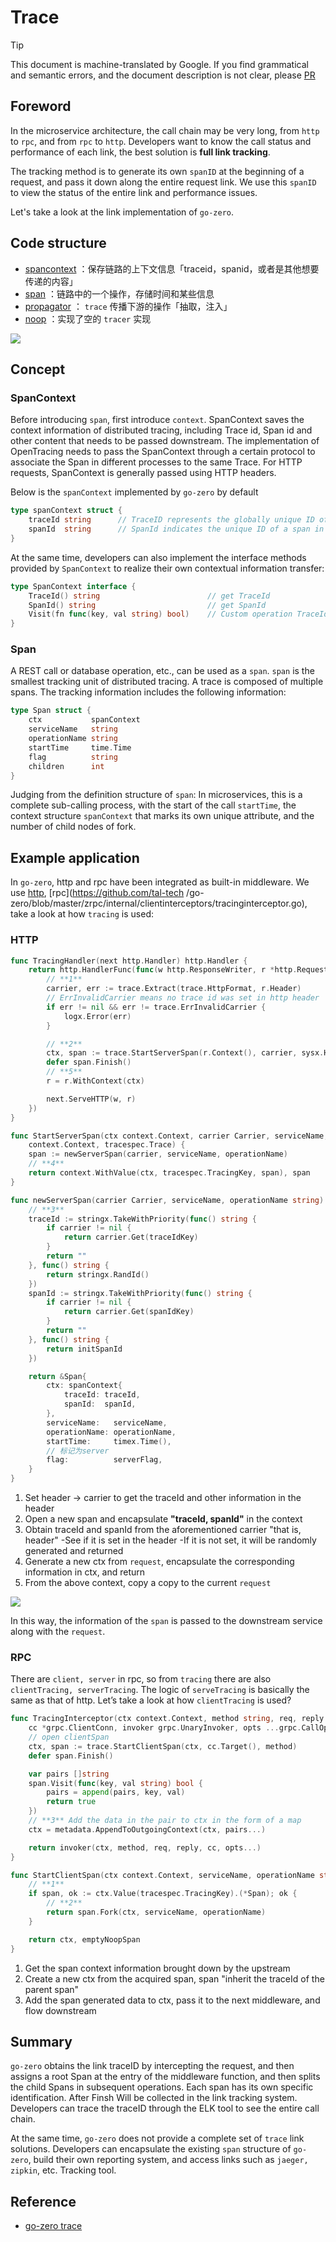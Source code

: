 # Trace
> [!TIP]
> This document is machine-translated by Google. If you find grammatical and semantic errors, and the document description is not clear, please [PR](doc-contibute.md)


## Foreword

In the microservice architecture, the call chain may be very long, from `http` to `rpc`, and from `rpc` to `http`. Developers want to know the call status and performance of each link, the best solution is **full link tracking**.

The tracking method is to generate its own `spanID` at the beginning of a request, and pass it down along the entire request link. We use this `spanID` to view the status of the entire link and performance issues.

Let's take a look at the link implementation of `go-zero`.

## Code structure

- [spancontext](https://github.com/tal-tech/go-zero/blob/master/core/trace/spancontext.go) ：保存链路的上下文信息「traceid，spanid，或者是其他想要传递的内容」
- [span](https://github.com/tal-tech/go-zero/blob/master/core/trace/span.go) ：链路中的一个操作，存储时间和某些信息
- [propagator](https://github.com/tal-tech/go-zero/blob/master/core/trace/propagator.go) ： `trace` 传播下游的操作「抽取，注入」
- [noop](https://github.com/tal-tech/go-zero/blob/master/core/trace/noop.go) ：实现了空的 `tracer` 实现

![](https://static.gocn.vip/photo/2020/2f244477-4ed3-4ad1-8003-ff82cbe2f8a0.png?x-oss-process=image/resize,w_1920)

## Concept

### SpanContext

Before introducing `span`, first introduce `context`. SpanContext saves the context information of distributed tracing, including Trace id, Span id and other content that needs to be passed downstream. The implementation of OpenTracing needs to pass the SpanContext through a certain protocol to associate the Span in different processes to the same Trace. For HTTP requests, SpanContext is generally passed using HTTP headers.

Below is the `spanContext` implemented by `go-zero` by default

```go
type spanContext struct {
    traceId string      // TraceID represents the globally unique ID of tracer
    spanId  string      // SpanId indicates the unique ID of a span in a single trace, which is unique in the trace
}
```

At the same time, developers can also implement the interface methods provided by `SpanContext` to realize their own contextual information transfer:

```go
type SpanContext interface {
    TraceId() string                        // get TraceId
    SpanId() string                         // get SpanId
    Visit(fn func(key, val string) bool)    // Custom operation TraceId, SpanId
}
```

### Span

A REST call or database operation, etc., can be used as a `span`. `span` is the smallest tracking unit of distributed tracing. A trace is composed of multiple spans. The tracking information includes the following information:

```go
type Span struct {
    ctx           spanContext       
    serviceName   string           
    operationName string           
    startTime     time.Time         
    flag          string           
    children      int              
}
```

Judging from the definition structure of `span`: In microservices, this is a complete sub-calling process, with the start of the call `startTime`, the context structure `spanContext` that marks its own unique attribute, and the number of child nodes of fork.

## Example application

In `go-zero`, http and rpc have been integrated as built-in middleware. We use [http](https://github.com/tal-tech/go-zero/blob/master/rest/handler/tracinghandler.go), [rpc](https://github.com/tal-tech /go-zero/blob/master/zrpc/internal/clientinterceptors/tracinginterceptor.go), take a look at how `tracing` is used:

### HTTP

```go
func TracingHandler(next http.Handler) http.Handler {
    return http.HandlerFunc(func(w http.ResponseWriter, r *http.Request) {
        // **1**
        carrier, err := trace.Extract(trace.HttpFormat, r.Header)
        // ErrInvalidCarrier means no trace id was set in http header
        if err != nil && err != trace.ErrInvalidCarrier {
            logx.Error(err)
        }

        // **2**
        ctx, span := trace.StartServerSpan(r.Context(), carrier, sysx.Hostname(), r.RequestURI)
        defer span.Finish()
        // **5**
        r = r.WithContext(ctx)

        next.ServeHTTP(w, r)
    })
}

func StartServerSpan(ctx context.Context, carrier Carrier, serviceName, operationName string) (
    context.Context, tracespec.Trace) {
    span := newServerSpan(carrier, serviceName, operationName)
    // **4**
    return context.WithValue(ctx, tracespec.TracingKey, span), span
}

func newServerSpan(carrier Carrier, serviceName, operationName string) tracespec.Trace {
    // **3**
    traceId := stringx.TakeWithPriority(func() string {
        if carrier != nil {
            return carrier.Get(traceIdKey)
        }
        return ""
    }, func() string {
        return stringx.RandId()
    })
    spanId := stringx.TakeWithPriority(func() string {
        if carrier != nil {
            return carrier.Get(spanIdKey)
        }
        return ""
    }, func() string {
        return initSpanId
    })

    return &Span{
        ctx: spanContext{
            traceId: traceId,
            spanId:  spanId,
        },
        serviceName:   serviceName,
        operationName: operationName,
        startTime:     timex.Time(),
        // 标记为server
        flag:          serverFlag,
    }
}
```

1. Set header -> carrier to get the traceId and other information in the header
1. Open a new span and encapsulate **"traceId, spanId"** in the context
1. Obtain traceId and spanId from the aforementioned carrier "that is, header"
   -See if it is set in the header
   -If it is not set, it will be randomly generated and returned
1. Generate a new ctx from `request`, encapsulate the corresponding information in ctx, and return
1. From the above context, copy a copy to the current `request`

![](https://static.gocn.vip/photo/2020/a30daba2-ad12-477c-8ce5-131ef1cc3e76.png?x-oss-process=image/resize,w_1920)

In this way, the information of the `span` is passed to the downstream service along with the `request`.

### RPC

There are `client, server` in rpc, so from `tracing` there are also `clientTracing, serverTracing`. The logic of `serveTracing` is basically the same as that of http. Let’s take a look at how `clientTracing` is used?

```go
func TracingInterceptor(ctx context.Context, method string, req, reply interface{},
    cc *grpc.ClientConn, invoker grpc.UnaryInvoker, opts ...grpc.CallOption) error {
    // open clientSpan
    ctx, span := trace.StartClientSpan(ctx, cc.Target(), method)
    defer span.Finish()

    var pairs []string
    span.Visit(func(key, val string) bool {
        pairs = append(pairs, key, val)
        return true
    })
    // **3** Add the data in the pair to ctx in the form of a map
    ctx = metadata.AppendToOutgoingContext(ctx, pairs...)

    return invoker(ctx, method, req, reply, cc, opts...)
}

func StartClientSpan(ctx context.Context, serviceName, operationName string) (context.Context, tracespec.Trace) {
    // **1**
    if span, ok := ctx.Value(tracespec.TracingKey).(*Span); ok {
        // **2**
        return span.Fork(ctx, serviceName, operationName)
    }

    return ctx, emptyNoopSpan
}
```

1. Get the span context information brought down by the upstream
1. Create a new ctx from the acquired span, span "inherit the traceId of the parent span"
1. Add the span generated data to ctx, pass it to the next middleware, and flow downstream

## Summary

`go-zero` obtains the link traceID by intercepting the request, and then assigns a root Span at the entry of the middleware function, and then splits the child Spans in subsequent operations. Each span has its own specific identification. After Finsh Will be collected in the link tracking system. Developers can trace the traceID through the ELK tool to see the entire call chain.

At the same time, `go-zero` does not provide a complete set of `trace` link solutions. Developers can encapsulate the existing `span` structure of `go-zero`, build their own reporting system, and access links such as `jaeger, zipkin`, etc. Tracking tool.

## Reference

- [go-zero trace](https://github.com/tal-tech/go-zero/tree/master/core/trace)